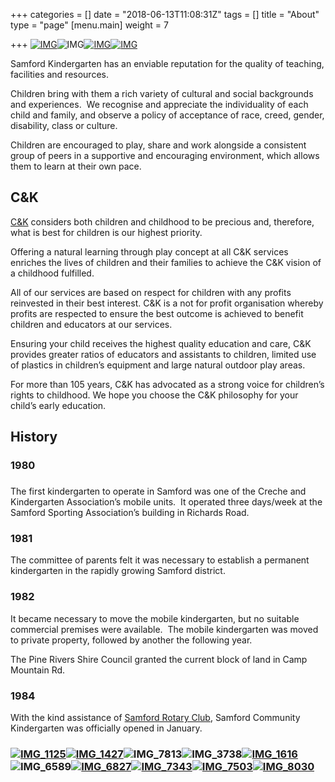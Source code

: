 +++
categories = []
date = "2018-06-13T11:08:31Z"
tags = []
title = "About"
type = "page"
[menu.main]
weight = 7

+++
[![IMG](https://www.samfordkindergarten.com.au/wp-content/uploads/IMG_33081-300x225.jpg)](https://www.samfordkindergarten.com.au/wp-content/uploads/IMG_33081.jpg)![IMG](https://www.samfordkindergarten.com.au/wp-content/uploads/IMG_5366-225x300.jpg)[![IMG](https://www.samfordkindergarten.com.au/wp-content/uploads/IMG_3319-300x225.jpg)![IMG](https://www.samfordkindergarten.com.au/wp-content/uploads/IMG_7989-225x300.jpg)](https://www.samfordkindergarten.com.au/wp-content/uploads/IMG_3319.jpg)

Samford Kindergarten has an enviable reputation for the quality of teaching, facilities and resources.

Children bring with them a rich variety of cultural and social backgrounds and experiences.  We recognise and appreciate the individuality of each child and family, and observe a policy of acceptance of race, creed, gender, disability, class or culture.

Children are encouraged to play, share and work alongside a consistent group of peers in a supportive and encouraging environment, which allows them to learn at their own pace.

## C&K

[C&K](http://www.candk.asn.au/) considers both children and childhood to be precious and, therefore, what is best for children is our highest priority.

Offering a natural learning through play concept at all C&K services enriches the lives of children and their families to achieve the C&K vision of a childhood fulfilled.

All of our services are based on respect for children with any profits reinvested in their best interest. C&K is a not for profit organisation whereby profits are respected to ensure the best outcome is achieved to benefit children and educators at our services.

Ensuring your child receives the highest quality education and care, C&K provides greater ratios of educators and assistants to children, limited use of plastics in children’s equipment and large natural outdoor play areas.

For more than 105 years, C&K has advocated as a strong voice for children’s rights to childhood. We hope you choose the C&K philosophy for your child’s early education.

## History

### 1980

### 

The first kindergarten to operate in Samford was one of the Creche and Kindergarten Association’s mobile units.  It operated three days/week at the Samford Sporting Association’s building in Richards Road.

### 1981

The committee of parents felt it was necessary to establish a permanent kindergarten in the rapidly growing Samford district.

### 1982

It became necessary to move the mobile kindergarten, but no suitable commercial premises were available.  The mobile kindergarten was moved to private property, followed by another the following year.

The Pine Rivers Shire Council granted the current block of land in Camp Mountain Rd.

### 1984

With the kind assistance of [Samford Rotary Club](http://www.samfordrotary.org.au/), Samford Community Kindergarten was officially opened in January.

### [![IMG_1125](https://www.samfordkindergarten.com.au/wp-content/uploads/IMG_1125-225x300.jpg)](https://www.samfordkindergarten.com.au/wp-content/uploads/IMG_1125.jpg)[![IMG_1427](https://www.samfordkindergarten.com.au/wp-content/uploads/IMG_1427-300x225.jpg)](https://www.samfordkindergarten.com.au/wp-content/uploads/IMG_1427.jpg)![IMG_7813](https://www.samfordkindergarten.com.au/wp-content/uploads/IMG_7813-300x225.jpg)![IMG_3738](https://www.samfordkindergarten.com.au/wp-content/uploads/IMG_3738-300x225.jpg)[![IMG_1616](https://www.samfordkindergarten.com.au/wp-content/uploads/IMG_1616-300x225.jpg)](https://www.samfordkindergarten.com.au/wp-content/uploads/IMG_1616.jpg)![IMG_6589](https://www.samfordkindergarten.com.au/wp-content/uploads/IMG_6589-300x225.jpg)[![IMG_6827](https://www.samfordkindergarten.com.au/wp-content/uploads/IMG_6827-300x225.jpg)](https://www.samfordkindergarten.com.au/wp-content/uploads/IMG_6827.jpg)[![IMG_7343](https://www.samfordkindergarten.com.au/wp-content/uploads/IMG_7343-225x300.jpg)](https://www.samfordkindergarten.com.au/wp-content/uploads/IMG_7343.jpg)[![IMG_7503](https://www.samfordkindergarten.com.au/wp-content/uploads/IMG_7503-225x300.jpg)](https://www.samfordkindergarten.com.au/wp-content/uploads/IMG_7503.jpg)[![IMG_8030](https://www.samfordkindergarten.com.au/wp-content/uploads/IMG_8030-225x300.jpg)](https://www.samfordkindergarten.com.au/wp-content/uploads/IMG_8030.jpg)